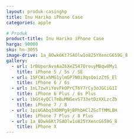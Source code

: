```yaml
---
layout: produk-casinghp
title: Inu Hariko iPhone Case
categories: apple

# Produk
product-title: Inu Hariko iPhone Case
harga: 90000
sku: hn-3055
image-drive: 1a_8Owk6Kt7SAOlw1o825YXencG659G_8
gallery:
  - url: 1rBUporAvvAaZ6XeZ547OrouyMBqw8My1
    title: iPhone 5 / 5s / SE
  - url: 1SFCWixhMG1ylmGP7N0iXqsQoizZtG_El
    title: iPhone 6 / 6s
  - url: 1nL7zwYiYovFkOPrCT6Y7rCy3oJGCiG1I
    title: iPhone 6 Plus / 6s Plus
  - url: 1bGt4yQClTmBuMNGevS733etDzXXLzcZb
    title: iPhone 7 / 8
  - url: 1piUGAbq3XDMPg9jBPhbHClZGcTfMMLBH
    title: iPhone 7 Plus / 8 Plus
  - url: 1a_8Owk6Kt7SAOlw1o825YXencG659G_8
    title: iPhone X
---
```

